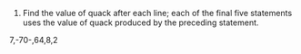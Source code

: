 1. Find the value of quack after each line; each of the final five statements uses the value of
quack produced by the preceding statement.

7,-70-,64,8,2